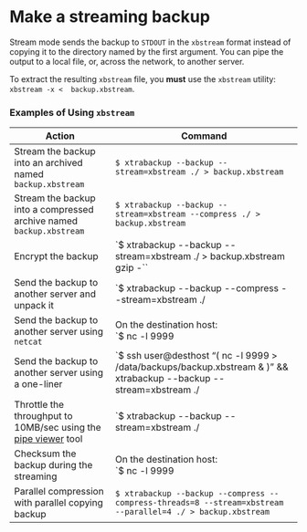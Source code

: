 # Make a streaming backup

Stream mode sends the backup to `STDOUT` in the `xbstream` format instead
of
copying it to the directory named by the first argument. You can pipe the
output
to a local file, or, across the network, to another server.

To extract the resulting `xbstream` file, you **must** use the `xbstream`
utility: `xbstream -x <  backup.xbstream`.

### Examples of Using `xbstream`

| Action   | Command   |
|--------|-----------|
| Stream the backup into an archived named `backup.xbstream` | `$ xtrabackup --backup --stream=xbstream ./ > backup.xbstream` |
| Stream the backup into a compressed archive named `backup.xbstream`  | `$ xtrabackup --backup --stream=xbstream --compress ./ > backup.xbstream`  |
| Encrypt the backup  | `$ xtrabackup --backup --stream=xbstream ./ > backup.xbstream gzip -`` | openssl des3 -salt -k “password” backup.xbstream.gz.des3`  |
| Send the backup to another server and unpack it | `$ xtrabackup --backup --compress --stream=xbstream ./ | ssh user@otherhost “xbstream -x”`|
| Send the backup to another server using `netcat`| On the destination host:<br />`$ nc -l 9999 | cat - > /data/backups/backup.xbstream`<br /><br />On the source host:<br />`$ xtrabackup --backup --stream=xbstream ./ | nc desthost 9999`  |
| Send the backup to another server using a one-liner                                                                 | `$ ssh user@desthost “( nc -l 9999 > /data/backups/backup.xbstream & )” && xtrabackup --backup --stream=xbstream ./ |  nc desthost 9999` |
| Throttle the throughput to 10MB/sec using the [pipe viewer](https://www.ivarch.com/programs/quickref/pv.shtml) tool | `$ xtrabackup --backup --stream=xbstream ./ | pv -q -L10m ssh user@desthost “cat - > /data/backups/backup.xbstream”` |
| Checksum the backup during the streaming | On the destination host:<br />`$ nc -l 9999 | tee >(sha1sum > destination_checksum) > /data/backups/backup.xbstream`<br /><br />On the source host:<br />`$ xtrabackup --backup --stream=xbstream ./ | tee >(sha1sum > source_checksum) | nc desthost 9999`<br /><br />Compare the checksums on the source host:<br />`$ cat source_checksum 65e4f916a49c1f216e0887ce54cf59bf3934dbad`<br /><br />Compare the checksums on the destination host:<br />`$ cat destination_checksum 65e4f916a49c1f216e0887ce54cf59bf3934dbad` |
| Parallel compression with parallel copying backup  | `$ xtrabackup --backup --compress --compress-threads=8 --stream=xbstream --parallel=4 ./ > backup.xbstream` |



